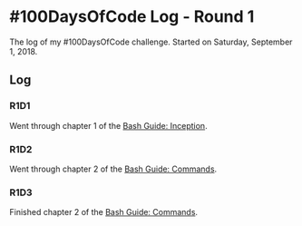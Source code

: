 # #100DaysOfCode Log - Round 1

The log of my #100DaysOfCode challenge. Started on Saturday, September 1, 2018.

## Log

### R1D1

Went through chapter 1 of the [Bash Guide: Inception](https://guide.bash.academy/inception/).

### R1D2

Went through chapter 2 of the [Bash Guide: Commands](https://guide.bash.academy/commands/).

### R1D3

Finished chapter 2 of the [Bash Guide: Commands](https://guide.bash.academy/commands/).
